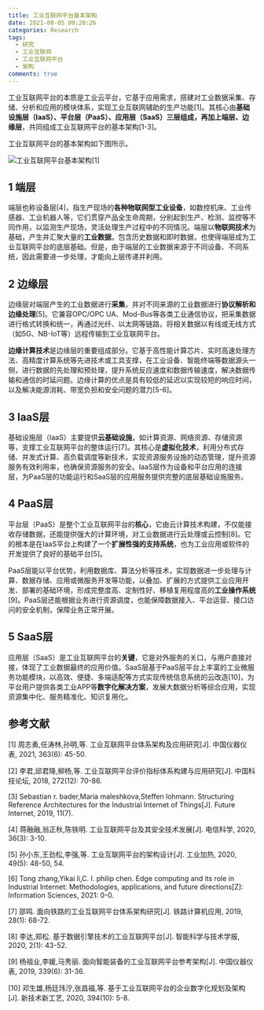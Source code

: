 ```yaml
---
title: 工业互联网平台基本架构
date: 2021-08-05 00:20:26
categories: Research
tags:
  - 研究
  - 工业互联网
  - 工业互联网平台
  - 架构
comments: true
---
```


工业互联网平台的本质是工业云平台，它基于应用需求，搭建对工业数据采集、存储、分析和应用的模块体系，实现工业互联网辅助的生产功能[1]。其核心由**基础设施层（IaaS）、平台层（PaaS）、应用层（SaaS）**三层组成，再加上**端层、边缘层**，共同组成工业互联网平台的基本架构[1-3]。

<!--more-->

工业互联网平台的基本架构如下图所示。

![工业互联网平台基本架构[1]](https://cdn.jsdelivr.net/gh/kaluojushi/Corecabin-Picbed/img/industry-internet-structure.bmp)

## 1 端层

端层也称设备层[4]，指生产现场的**各种物联网型工业设备**，如数控机床、工业传感器、工业机器人等，它们贯穿产品全生命周期，分别起到生产、检测、监控等不同作用，以监测生产现场，灵活处理生产过程中的不同情况。端层以**物联网技术**为基础，产生并汇聚大量的**工业数据**，包含历史数据和即时数据，也使得端层成为工业互联网平台的底层基础。但是，由于端层的工业数据来源于不同设备、不同系统，因此需要进一步处理，才能向上层传递并利用。

## 2 边缘层

边缘层对端层产生的工业数据进行**采集**，并对不同来源的工业数据进行**协议解析和边缘处理**[5]。它兼容OPC/OPC UA、Mod-Bus等各类工业通信协议，把采集数据进行格式转换和统一，再通过光纤、以太网等链路，将相关数据以有线或无线方式（如5G、NB-IoT等）远程传输到工业互联网平台。

**边缘计算技术**是边缘层的重要组成部分。它基于高性能计算芯片、实时高速处理方法、高精度计算系统等先进技术或工具支撑，在工业设备、智能终端等数据源头一侧，进行数据的先处理和预处理，提升系统反应速度和数据传输速度，解决数据传输和通信的时延问题。边缘计算的优点是具有较低的延迟以实现较短的响应时间，以及解决能源消耗、带宽负担和安全问题的潜力[5-6]。

## 3 IaaS层

基础设施层（IaaS）主要提供**云基础设施**，如计算资源、网络资源、存储资源等，支撑工业互联网平台的整体运行[7]。其核心是**虚拟化技术**，利用分布式存储、并发式计算、高负载调度等新技术，实现资源服务设施的动态管理，提升资源服务有效利用率，也确保资源服务的安全。IaaS层作为设备和平台应用的连接层，为PaaS层的功能运行和SaaS层的应用服务提供完整的底层基础设施服务。

## 4 PaaS层

平台层（PaaS）是整个工业互联网平台的**核心**，它由云计算技术构建，不仅能接收存储数据，还能提供强大的计算环境，对工业数据进行云处理或云控制[8]。它的根本是在IaaS平台上构建了一个**扩展性强的支持系统**，也为工业应用或软件的开发提供了良好的基础平台[5]。

PaaS层能以平台优势，利用数据库、算法分析等技术，实现数据进一步处理与计算、数据存储、应用或微服务开发等功能，以叠加、扩展的方式提供工业应用开发、部署的基础环境，形成完整度高、定制性好、移植复用程度高的**工业操作系统**[9]。PaaS层还能根据业务进行资源调度，也能保障数据接入、平台运营、接口访问的安全机制，保障业务正常开展。

## 5 SaaS层

应用层（SaaS）是工业互联网平台的**关键**，它是对外服务的关口，与用户直接对接，体现了工业数据最终的应用价值。SaaS层基于PaaS层平台上丰富的工业微服务功能模块，以高效、便捷、多端适配等方式实现传统信息系统的云改造[10]，为平台用户提供各类工业APP等**数字化解决方案**，发展大数据分析等综合应用，实现资源集中化、服务精准化、知识复用化。

## 参考文献

[1] 周志勇,任涛林,孙明,等. 工业互联网平台体系架构及应用研究[J]. 中国仪器仪表, 2021, 363(6): 45-50.

[2] 李君,邱君降,柳杨,等. 工业互联网平台评价指标体系构建与应用研究[J]. 中国科技论坛, 2018, 272(12): 70-86.

[3] Sebastian r. bader,Maria maleshkova,Steffen lohmann. Structuring Reference Architectures for the Industrial Internet of Things[J]. Future Internet, 2019, 11(7).

[4] 蒋融融,翁正秋,陈铁明. 工业互联网平台及其安全技术发展[J]. 电信科学, 2020, 36(3): 3-10.

[5] 孙小东,王劲松,李强,等. 工业互联网平台的架构设计[J]. 工业加热, 2020, 49(5): 48-50, 54.

[6] Tong zhang,Yikai li,C. l. philip chen. Edge computing and its role in Industrial Internet: Methodologies, applications, and future directions[Z]: Information Sciences, 2021: 0-0.

[7] 邵鸣. 面向铁路的工业互联网平台体系架构研究[J]. 铁路计算机应用, 2019, 28(1): 68-72.

[8] 李达,郑松. 基于数据引擎技术的工业互联网平台[J]. 智能科学与技术学报, 2020, 2(1): 43-52.

[9] 杨祖业,李媛,马秀丽. 面向智能装备的工业互联网平台参考架构[J]. 中国仪器仪表, 2019, 339(6): 31-36.

[10] 邓生雄,杨廷玮泞,张昌福,等. 基于工业互联网平台的企业数字化规划及架构[J]. 新技术新工艺, 2020, 394(10): 5-8.
